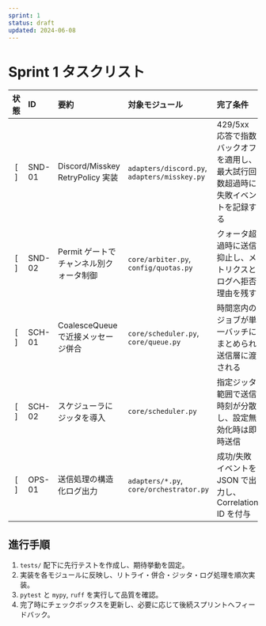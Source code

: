 ```yaml
---
sprint: 1
status: draft
updated: 2024-06-08
---
```


# Sprint 1 タスクリスト

| 状態 | ID | 要約 | 対象モジュール | 完了条件 | 先行着手テスト |
|:----:|:---|:-----|:---------------|:---------|:----------------|
| [ ] | SND-01 | Discord/Misskey RetryPolicy 実装 | `adapters/discord.py`, `adapters/misskey.py` | 429/5xx 応答で指数バックオフを適用し、最大試行回数超過時に失敗イベントを記録する | `tests/adapters/test_retry_policy.py`: 429, Retry-After, 5xx の再送シナリオ |
| [ ] | SND-02 | Permit ゲートでチャンネル別クォータ制御 | `core/arbiter.py`, `config/quotas.py` | クォータ超過時に送信抑止し、メトリクスとログへ拒否理由を残す | `tests/core/test_quota_gate.py`: 上限到達・リセット・許可ケース |
| [ ] | SCH-01 | CoalesceQueue で近接メッセージ併合 | `core/scheduler.py`, `core/queue.py` | 時間窓内のジョブが単一バッチにまとめられ送信層に渡される | `tests/core/test_coalesce_queue.py`: 時間窓・閾値・単発ケース |
| [ ] | SCH-02 | スケジューラにジッタを導入 | `core/scheduler.py` | 指定ジッタ範囲で送信時刻が分散し、設定無効化時は即時送信 | `tests/core/test_scheduler_jitter.py`: オフセット計算と無効化切替 |
| [ ] | OPS-01 | 送信処理の構造化ログ出力 | `adapters/*.py`, `core/orchestrator.py` | 成功/失敗イベントを JSON で出力し、Correlation ID を付与 | `tests/core/test_structured_logging.py`: ログフォーマット・エラー経路 |

## 進行手順
1. `tests/` 配下に先行テストを作成し、期待挙動を固定。
2. 実装を各モジュールに反映し、リトライ・併合・ジッタ・ログ処理を順次実装。
3. `pytest` と `mypy`, `ruff` を実行して品質を確認。
4. 完了時にチェックボックスを更新し、必要に応じて後続スプリントへフィードバック。
